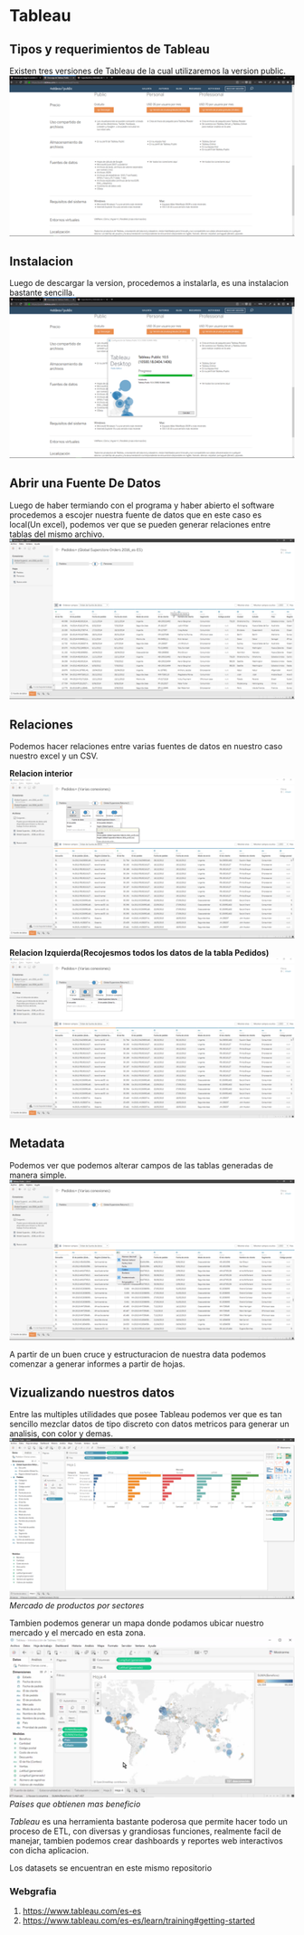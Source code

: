 # Tableau

## Tipos y requerimientos de Tableau

Existen tres versiones de Tableau de la cual utilizaremos la version public.
![Tipos](./tipos.png)

## Instalacion

Luego de descargar la version, procedemos a instalarla, es una instalacion bastante sencilla.
![Instalacion](./instalacion.png)

## Abrir una Fuente De Datos
Luego de haber termiando con el programa y haber abierto el software procedemos a escojer nuestra fuente de datos que en este caso es local(Un excel), podemos ver que se pueden generar relaciones entre tablas del mismo archivo.
![Relaciones](./relaciones.png)

## Relaciones

Podemos hacer relaciones entre varias fuentes de datos en nuestro caso nuestro excel y un CSV.

**Relacion interior**
![Relacion Interior](./relacioninterior.png)

**Relacion Izquierda(Recojesmos todos los datos de la tabla Pedidos)**
![Relacion Izquierda](./relacionizquierda.png)

## Metadata
Podemos ver que podemos alterar campos de las tablas generadas de manera simple.
![metadata](./manejodeMetadatos.png)

A partir de un buen cruce y estructuracion de nuestra data podemos comenzar a generar informes a partir de hojas.

## Vizualizando nuestros datos

Entre las multiples utilidades que posee Tableau podemos ver que es tan sencillo mezclar datos de tipo discreto con datos metricos para generar un analisis, con color y demas.
![Generando Grafica](./generandografica.png)
_Mercado de productos por sectores_

Tambien podemos generar un mapa donde podamos ubicar nuestro mercado y el mercado en esta zona.
![Busqueda Geografica](./Busquedageografica.png)
_Paises que obtienen mas beneficio_

_Tableau_ es una herramienta bastante poderosa que permite hacer todo un proceso de ETL, con diversas y grandiosas funciones, realmente facil de manejar, tambien podemos crear dashboards y reportes web interactivos con dicha aplicacion.

Los datasets se encuentran en este mismo repositorio


### Webgrafia
1. https://www.tableau.com/es-es
1. https://www.tableau.com/es-es/learn/training#getting-started
